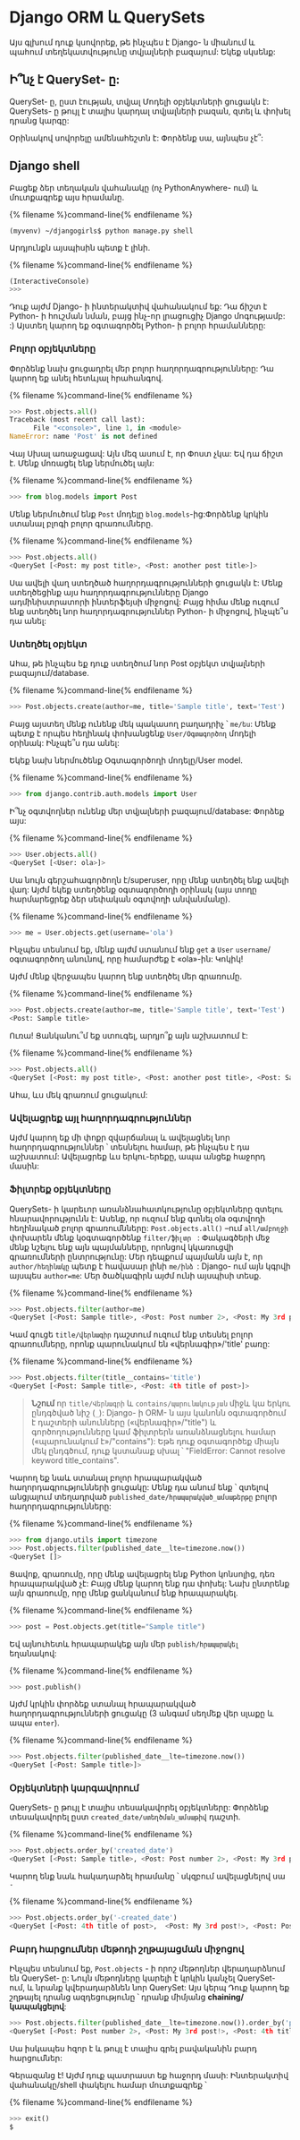 # Django ORM և QuerySets

Այս գլխում դուք կսովորեք, թե ինչպես է Django- ն միանում և պահում տեղեկատվությունը տվյալների բազայում: Եկեք սկսենք:

## Ի՞նչ է QuerySet- ը:

QuerySet- ը, ըստ էության, տվյալ Մոդելի օբյեկտների ցուցակն է: QuerySets- ը թույլ է տալիս կարդալ տվյալների բազան, զտել և փոխել դրանց կարգը:

Օրինակով սովորելը ամենահեշտն է: Փորձենք սա, այնպես չէ՞:

## Django shell

Բացեք ձեր տեղական վահանակը (ոչ PythonAnywhere- ում) և մուտքագրեք այս հրամանը.

{% filename %}command-line{% endfilename %}

    (myvenv) ~/djangogirls$ python manage.py shell
    

Արդյունքն այսպիսին պետք է լինի.

{% filename %}command-line{% endfilename %}

```python
(InteractiveConsole)
>>>
```

Դուք այժմ Django- ի ինտերակտիվ վահանակում եք: Դա ճիշտ է Python- ի հուշման նման, բայց ինչ-որ լրացուցիչ Django մոգությամբ: :) Այստեղ կարող եք օգտագործել Python- ի բոլոր հրամանները:

### Բոլոր օբյեկտները

Փորձենք նախ ցուցադրել մեր բոլոր հաղորդագրությունները: Դա կարող եք անել հետևյալ հրահանգով.

{% filename %}command-line{% endfilename %}

```python
>>> Post.objects.all()
Traceback (most recent call last):
      File "<console>", line 1, in <module>
NameError: name 'Post' is not defined
```

Վայ Սխալ առաջացավ: Այն մեզ ասում է, որ Փոստ չկա: Եվ դա ճիշտ է. Մենք մոռացել ենք ներմուծել այն:

{% filename %}command-line{% endfilename %}

```python
>>> from blog.models import Post
```

Մենք ներմուծում ենք `Post` մոդելը `blog.models`-ից:Փորձենք կրկին ստանալ բլոգի բոլոր գրառումները.

{% filename %}command-line{% endfilename %}

```python
>>> Post.objects.all()
<QuerySet [<Post: my post title>, <Post: another post title>]>
```

Սա ավելի վաղ ստեղծած հաղորդագրությունների ցուցակն է: Մենք ստեղծեցինք այս հաղորդագրությունները Django ադմինիստրատորի ինտերֆեյսի միջոցով: Բայց հիմա մենք ուզում ենք ստեղծել նոր հաղորդագրություններ Python- ի միջոցով, ինչպե՞ս դա անել:

### Ստեղծել օբյեկտ

Ահա, թե ինչպես եք դուք ստեղծում նոր Post օբյեկտ տվյալների բազայում/database.

{% filename %}command-line{% endfilename %}

```python
>>> Post.objects.create(author=me, title='Sample title', text='Test')
```

Բայց այստեղ մենք ունենք մեկ պակասող բաղադրիչ ՝ `me/ես`: Մենք պետք է որպես հեղինակ փոխանցենք `User/Օգտագործող` մոդելի օրինակ: Ինչպե՞ս դա անել:

Եկեք նախ ներմուծենք Օգտագործողի մոդելը/User model.

{% filename %}command-line{% endfilename %}

```python
>>> from django.contrib.auth.models import User
```

Ի՞նչ օգտվողներ ունենք մեր տվյալների բազայում/database: Փորձեք այս:

{% filename %}command-line{% endfilename %}

```python
>>> User.objects.all()
<QuerySet [<User: ola>]>
```

Սա նույն գերշահագործողն է/superuser, որը մենք ստեղծել ենք ավելի վաղ: Այժմ եկեք ստեղծենք օգտագործողի օրինակ (այս տողը հարմարեցրեք ձեր սեփական օգտվողի անվանմանը).

{% filename %}command-line{% endfilename %}

```python
>>> me = User.objects.get(username='ola')
```

Ինչպես տեսնում եք, մենք այժմ ստանում ենք `get` a `User` `username`/օգտագործող անունով, որը համարժեք է «ola»-ին: Կոկիկ! 

Այժմ մենք վերջապես կարող ենք ստեղծել մեր գրառումը.

{% filename %}command-line{% endfilename %}

```python
>>> Post.objects.create(author=me, title='Sample title', text='Test')
<Post: Sample title>
```

Ուռա! Ցանկանու՞մ եք ստուգել, ​​արդյո՞ք այն աշխատում է:

{% filename %}command-line{% endfilename %}

```python
>>> Post.objects.all()
<QuerySet [<Post: my post title>, <Post: another post title>, <Post: Sample title>]>
```

Ահա, ևս մեկ գրառում ցուցակում:

### Ավելացրեք այլ հաղորդագրություններ

Այժմ կարող եք մի փոքր զվարճանալ և ավելացնել նոր հաղորդագրություններ ՝ տեսնելու համար, թե ինչպես է դա աշխատում: Ավելացրեք ևս երկու-երեքը, ապա անցեք հաջորդ մասին:

### Ֆիլտրեք օբյեկտները

QuerySets- ի կարեւոր առանձնահատկությունը օբյեկտները զտելու հնարավորությունն է: Ասենք, որ ուզում ենք գտնել ola օգտվողի հեղինակած բոլոր գրառումնները: `Post.objects.all()` –ում `all/ամբողջի` փոխարեն մենք կօգտագործենք `filter/ֆիլտր ` : Փակագծերի մեջ մենք նշելու ենք այն պայմանները, որոնցով կկառուցվի գրառումների ընտրությունը: Մեր դեպքում պայմանն այն է, որ `author/հեղինակը` պետք է հավասար լինի `me/ինձ `: Django- ում այն կգրվի այսպես `author=me`: Մեր ծածկագիրն այժմ ունի այսպիսի տեսք.

{% filename %}command-line{% endfilename %}

```python
>>> Post.objects.filter(author=me)
<QuerySet [<Post: Sample title>, <Post: Post number 2>, <Post: My 3rd post!>, <Post: 4th title of post>]>
```

Կամ գուցե `title/վերնագիր` դաշտում ուզում ենք տեսնել բոլոր գրառումները, որոնք պարունակում են «վերնագիր»/'title' բառը:

{% filename %}command-line{% endfilename %}

```python
>>> Post.objects.filter(title__contains='title')
<QuerySet [<Post: Sample title>, <Post: 4th title of post>]>
```

> **Նշում** որ `title/Վերնագրի` և `contains/պարունակության` միջև կա երկու ընդգծված նիշ (`_`): Django- ի ORM- ն այս կանոնն օգտագործում է դաշտերի անունները («վերնագիր»/"title") և գործողությունները կամ ֆիլտրերն առանձնացնելու համար («պարունակում է»/"contains"): Եթե ​​դուք օգտագործեք միայն մեկ ընդգծում, դուք կստանաք սխալ ՝ "FieldError: Cannot resolve keyword title_contains".

Կարող եք նաև ստանալ բոլոր հրապարակված հաղորդագրությունների ցուցակը: Մենք դա անում ենք ՝ զտելով անցյալում տեղադրված `published_date/հրապարակված_ամսաթերթը` բոլոր հաղորդագրությունները:

{% filename %}command-line{% endfilename %}

```python
>>> from django.utils import timezone
>>> Post.objects.filter(published_date__lte=timezone.now())
<QuerySet []>
```

Ցավոք, գրառումը, որը մենք ավելացրել ենք Python կոնսոլից, դեռ հրապարակված չէ: Բայց մենք կարող ենք դա փոխել: Նախ ընտրենք այն գրառումը, որը մենք ցանկանում ենք հրապարակել.

{% filename %}command-line{% endfilename %}

```python
>>> post = Post.objects.get(title="Sample title")
```

Եվ այնուհետև հրապարակեք այն մեր `publish/հրապարակել ` եղանակով:

{% filename %}command-line{% endfilename %}

```python
>>> post.publish()
```

Այժմ կրկին փորձեք ստանալ հրապարակված հաղորդագրությունների ցուցակը (3 անգամ սեղմեք վեր սլաքը և ապա `enter`).

{% filename %}command-line{% endfilename %}

```python
>>> Post.objects.filter(published_date__lte=timezone.now())
<QuerySet [<Post: Sample title>]>
```

### Օբյեկտների կարգավորում

QuerySets- ը թույլ է տալիս տեսակավորել օբյեկտները: Փորձենք տեսակավորել ըստ `created_date/ստեղծման_ամսաթիվ` դաշտի.

{% filename %}command-line{% endfilename %}

```python
>>> Post.objects.order_by('created_date')
<QuerySet [<Post: Sample title>, <Post: Post number 2>, <Post: My 3rd post!>, <Post: 4th title of post>]>
```

Կարող ենք նաև հակադարձել հրամանը ՝ սկզբում ավելացնելով սա `-`

{% filename %}command-line{% endfilename %}

```python
>>> Post.objects.order_by('-created_date')
<QuerySet [<Post: 4th title of post>,  <Post: My 3rd post!>, <Post: Post number 2>, <Post: Sample title>]>
```

### Բարդ հարցումներ մեթոդի շղթայացման միջոցով

Ինչպես տեսնում եք, `Post.objects` - ի որոշ մեթոդներ վերադարձնում են QuerySet- ը: Նույն մեթոդները կարելի է կրկին կանչել QuerySet- ում, և նրանք կվերադարձնեն նոր QuerySet: Այս կերպ Դուք կարող եք շղթայել դրանց ազդեցությունը ՝ դրանք միմյանց **chaining/կապակցելով**:

```python
>>> Post.objects.filter(published_date__lte=timezone.now()).order_by('published_date')
<QuerySet [<Post: Post number 2>, <Post: My 3rd post!>, <Post: 4th title of post>, <Post: Sample title>]>
```

Սա իսկապես հզոր է և թույլ է տալիս գրել բավականին բարդ հարցումներ:

Գերազանց է! Այժմ դուք պատրաստ եք հաջորդ մասի: Ինտերակտիվ վահանակը/shell փակելու համար մուտքագրեք ՝

{% filename %}command-line{% endfilename %}

```python
>>> exit()
$
```